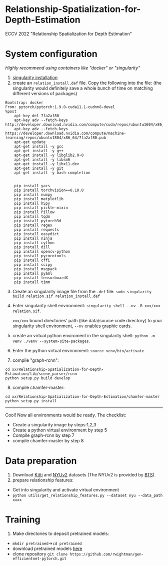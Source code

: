 # Relationship-Spatialization-for-Depth-Estimation
ECCV 2022 "Relationship Spatialization for Depth Estimation"

# System configuration
*Highly recommend using containers like "docker" or "singularity"*
1. [singularity installation](https://docs.sylabs.io/guides/3.0/user-guide/installation.html)
2. create an `relation_install.def` file. Copy the following into the file: (the singularity would definitely save a whole bunch of time on matching different versions of packages)
```
Bootstrap: docker
From: pytorch/pytorch:1.9.0-cuda11.1-cudnn8-devel
%post
    apt-key del 7fa2af80
    apt-key adv --fetch-keys http://developer.download.nvidia.com/compute/cuda/repos/ubuntu1604/x86_64/3bf863cc.pub
    apt-key adv --fetch-keys https://developer.download.nvidia.com/compute/machine-learning/repos/ubuntu1804/x86_64/7fa2af80.pub
    apt-get update
    apt-get install -y gcc
    apt-get install -y g++
    apt-get install -y libglib2.0-0
    apt-get install -y libsm6
    apt-get install -y libx11-dev
    apt-get install -y git
    apt-get install -y bash-completion


    pip install yacs
    pip install torchvision==0.10.0
    pip install numpy
    pip install matplotlib
    pip install h5py
    pip install pickle-mixin
    pip install Pillow
    pip install tqdm
    pip install pytorch3d
    pip install regex
    pip install requests
    pip install easydict
    pip install ninja
    pip install cython
    pip install dill
    pip install opencv-python
    pip install pycocotools
    pip install cffi
    pip install scipy
    pip install msgpack
    pip install pyaml
    pip install tensorboardX
    pip install timm
```
3. Create an singularity image file from the `.def` file: `sudo singularity build relation.sif relation_install.def`
4. Enter singularity shell environment: `singularity shell --nv -B xxx/xxx relation.sif`. 
    
    `xxx/xxx` bound directories' path (like data/source code directory) to your singularity shell environment, `--nv` enables graphic cards.
5. create an virtual python enviroment in the singularity shell: `python -m venv ./venv --system-site-packages`.
6. Enter the python virtual environment: `source venv/bin/activate` 
7. compile "graph-rcnn":
```
cd xx/Relationship-Spatialization-for-Depth-Estimation/lib/scene_parser/rcnn
python setup.py build develop
```
8. compile chamfer-master:
```
cd xx/Relationship-Spatialization-for-Depth-Estimation/chamfer-master
python setup.py install
```
------
Cool! Now all environments would be ready. The checklist:
- Create a singularity image by steps:1,2,3
- Create a python virtual environment by step 5
- Compile graph-rcnn by step 7
- compile chamfer-master by step 8

# Data preparation
1. Download [Kitti](http://www.cvlibs.net/datasets/kitti/raw_data.php) and [NYUv2](https://drive.google.com/file/d/1AysroWpfISmm-yRFGBgFTrLy6FjQwvwP/view?usp=sharing) datasets (The NYUv2 is provided by [BTS](https://github.com/cleinc/bts/tree/master/pytorch)).
2. prepare relationship features: 
- Get into singularity and activate virtual environment
- `python utils/get_relationship_features.py --dataset nyu --data_path xxxx`

# Training

1. Make directories to deposit pretrained models: 
- `mkdir pretrained`->`cd pretrained`
- download pretrained models [here]()
- clone repository `git clone https://github.com/rwightman/gen-efficientnet-pytorch.git`
